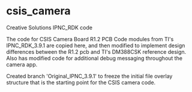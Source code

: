 # csis_camera
Creative Solutions IPNC_RDK code

The code for CSIS Camera Board R1.2 PCB
Code modules from TI's IPNC_RDK_3.9.1 are copied here, and then modified
to implement design differences between the R1.2 pcb and TI's DM388CSK reference design.
Also has modified code for additional debug messaging throughout the camera app.

Created branch 'Original_IPNC_3.9.1' to freeze the initial file overlay structure that
is the starting point for the CSIS camera code.
